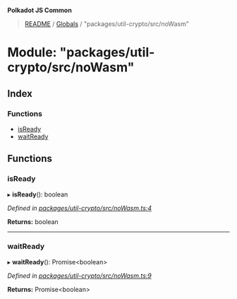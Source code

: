 **Polkadot JS Common**

> [README](../README.md) / [Globals](../globals.md) / "packages/util-crypto/src/noWasm"

# Module: "packages/util-crypto/src/noWasm"

## Index

### Functions

* [isReady](_packages_util_crypto_src_nowasm_.md#isready)
* [waitReady](_packages_util_crypto_src_nowasm_.md#waitready)

## Functions

### isReady

▸ **isReady**(): boolean

*Defined in [packages/util-crypto/src/noWasm.ts:4](https://github.com/polkadot-js/common/blob/c366e637/packages/util-crypto/src/noWasm.ts#L4)*

**Returns:** boolean

___

### waitReady

▸ **waitReady**(): Promise\<boolean>

*Defined in [packages/util-crypto/src/noWasm.ts:9](https://github.com/polkadot-js/common/blob/c366e637/packages/util-crypto/src/noWasm.ts#L9)*

**Returns:** Promise\<boolean>
